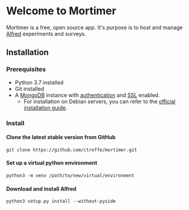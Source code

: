 # Welcome to Mortimer

Mortimer is a free, open source app. It's purpose is to host and manage [Alfred](https://github.com/ctreffe/alfred) experiments and surveys.

## Installation

### Prerequisites

- Python 3.7 installed
- Git installed
- A [MongoDB](https://www.mongodb.com/de) instance with [authentication](https://docs.mongodb.com/manual/tutorial/enable-authentication/) and [SSL](https://docs.mongodb.com/manual/tutorial/configure-ssl/) enabled.
    - For installation on Debian servers, you can refer to the [official installation guide](https://docs.mongodb.com/manual/tutorial/install-mongodb-on-debian/).

### Install

#### Clone the latest stable version from GitHub

```
git clone https://github.com/ctreffe/mortimer.git
```

#### Set up a virtual python environment

```
python3 -m venv /path/to/new/virtual/environment
```

#### Download and install Alfred


```
python3 setup.py install --without-pyside
```

